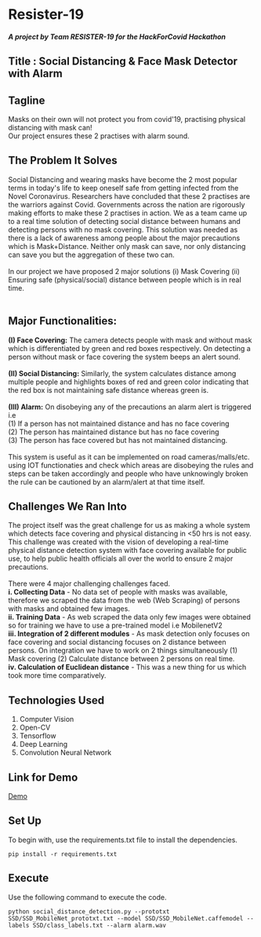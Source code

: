 # Resister-19
##### A project by Team RESISTER-19 for the HackForCovid Hackathon

## Title : Social Distancing & Face Mask Detector with Alarm

## Tagline
Masks on their own will not protect you from covid'19,  practising physical distancing with mask can!<br>
Our project ensures these 2 practises with alarm sound.

## The Problem It Solves
Social Distancing and wearing masks have become the 2 most popular terms in today's life to keep oneself safe from getting infected from the Novel Coronavirus. Researchers have concluded that these 2 practises are the warriors against Covid. Governments across the nation are rigorously making efforts to make these 2 practises in action. We as a team came up to a real time solution of detecting social distance between humans and detecting persons with no mask covering. This solution was needed as there is a lack of awareness among people about the major precautions which is Mask+Distance.  Neither only mask can save, nor only distancing can save you but the aggregation of these two can. <br><br>
In our project we have proposed 2 major solutions (i) Mask Covering (ii) Ensuring safe (physical/social) distance between people which is in real time.<br><br>

## Major Functionalities:
<b>(I) Face Covering:</b> The camera detects people with mask and without mask which is differentiated by green and red boxes respectively. On detecting a person without mask or face covering the system beeps an alert sound. <br><br>
<b>(II) Social Distancing:</b> Similarly, the system calculates distance among multiple people and highlights boxes of red and green color indicating that the red box is not maintaining safe distance whereas green is.<br><br>
<b>(III) Alarm:</b> On disobeying any of the precautions an alarm alert is triggered i.e
       <br>(1) If a person has not maintained distance and has no face covering
       <br>(2) The person has maintained distance but has no face covering
       <br>(3) The person has face covered but has not maintained distancing.
<br><br>This system is useful as it can be implemented on road cameras/malls/etc. using IOT functionaties and check which areas are disobeying the rules and steps can be taken accordingly and people who have unknowingly broken the rule can be cautioned by an alarm/alert at that time itself.

## Challenges We Ran Into
The project itself was the great challenge for us as making a whole system which detects face covering and physical distancing in <50 hrs is not easy. This challenge was created with the vision of developing a real-time physical distance detection system with face covering available for public use, to help public health officials all over the world to ensure 2 major precautions. <br><br>
There were 4 major challenging challenges faced. <br>
<b>i. Collecting Data</b> - No data set of people with masks was available, therefore we scraped the data from the web (Web Scraping) of persons with masks and obtained few images.<br>
<b>ii. Training Data</b> - As web scraped the data only few images were obtained so for training we have to use a pre-trained model i.e MobilenetV2 <br>
<b>iii. Integration of 2 different modules</b> - As mask detection only focuses on face covering and social distancing focuses on 2 distance between persons. On integration we have to work on 2 things simultaneously (1) Mask covering (2) Calculate distance between 2 persons on real time. <br>
<b>iv. Calculation of Euclidean distance</b> - This was a new thing for us which took more time comparatively. <br>

## Technologies Used
1. Computer Vision <br>
2. Open-CV <br>
3. Tensorflow <br>
4. Deep Learning <br>
5. Convolution Neural Network <br>

## Link for Demo

<a href="https://www.youtube.com/watch?v=dBe2KfgviRw&feature=youtu.be"> Demo</a>

## Set Up

To begin with, use the requirements.txt file to install the dependencies.
```
pip install -r requirements.txt
```

## Execute

Use the following command to execute the code.
```
python social_distance_detection.py --prototxt SSD/SSD_MobileNet_prototxt.txt --model SSD/SSD_MobileNet.caffemodel --labels SSD/class_labels.txt --alarm alarm.wav
```


